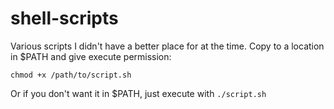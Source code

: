 # shell-scripts

Various scripts I didn't have a better place for at the time. Copy to a location in $PATH and give execute permission:
```
chmod +x /path/to/script.sh
```
Or if you don't want it in $PATH, just execute with `./script.sh`
